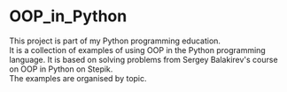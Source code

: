 # OOP_in_Python
This project is part of my Python programming education.<br>
It is a collection of examples of using OOP in the Python programming language.
It is based on solving problems from Sergey Balakirev's course on OOP in Python on Stepik.<br>
The examples are organised by topic.
